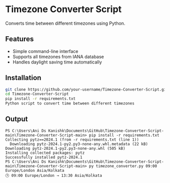 # Timezone Converter Script

Converts time between different timezones using Python.

## Features
- Simple command-line interface
- Supports all timezones from IANA database
- Handles daylight saving time automatically

## Installation
```bash
git clone https://github.com/your-username/Timezone-Converter-Script.git
cd Timezone-Converter-Script
pip install -r requirements.txt
Python script to convert time between different timezones
```

## Output

```
PS C:\Users\Ani Ds Kanishk\Documents\GitHub\Timezone-Converter-Script-main\Timezone-Converter-Script-main> pip install -r requirements.txt
Collecting pytz==2024.1 (from -r requirements.txt (line 1))
  Downloading pytz-2024.1-py2.py3-none-any.whl.metadata (22 kB)
Downloading pytz-2024.1-py2.py3-none-any.whl (505 kB)
Installing collected packages: pytz
Successfully installed pytz-2024.1
PS C:\Users\Ani Ds Kanishk\Documents\GitHub\Timezone-Converter-Script-main\Timezone-Converter-Script-main> py timezone_converter.py 09:00 Europe/London Asia/Kolkata
🕒 09:00 Europe/London → 13:30 Asia/Kolkata
```
